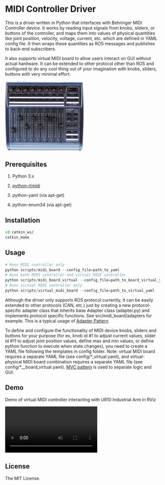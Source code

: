 # MIDI Controller Driver

This is a driver written in Python that interfaces with Behringer MIDI Controller device. It works by reading input signals from knobs, sliders, or buttons of the controller, and maps them into values of physical quantities like joint position, velocity, voltage, current, etc. which are defined in YAML config file. It then wraps these quantities as ROS messages and publishes to back-end subscribers.

It also supports virtual MIDI board to allow users interact on GUI without actual hardware. It can be extended to other protocol other than ROS and configured to do any cool thing out of your imagination with knobs, sliders, buttons with very minimal effort.

<img src="media/BCF2000.jpg" alt="BCF2000" style="zoom:25%;" />

## Prerequisites

1. Python 3.x


2. [python-rtmidi](https://github.com/SpotlightKid/python-rtmidi)

3. python-yaml (via apt-get)

4. python-enum34 (via apt-get)



## Installation

```bash
cd catkin_ws/
catkin_make
```



## Usage

```python
# Runs MIDI controller only
python scripts/midi_board --config_file=path_to_yaml
# Runs both MIDI controller and virtual MIDI controller
python scripts/midi_board_virtual --config_file=path_to_board_virtual_yaml
# Runs virtual MIDI controller only
python scripts/virtual_midi_board --config_file=path_to_virtual_yaml

```

Although the driver only supports ROS protocol currently, it can be easily extended to other protocols (CAN, etc.) just by creating a new protocol-specific adapter class that inherits base Adapter class (adapter.py) and implements protocol specific functions. See src/midi_board/adapters for example. This is a typical usage of [Adapter Pattern](https://en.wikipedia.org/wiki/Adapter_pattern) 

To define and configure the functionality of MIDI device knobs, sliders and buttons for your purpose (for ex, knob id #1 to adjust current values, slider id #11 to adjust joint position values, define max and min values, or define python function to execute when state changes), you need to create a YAML file following the templates in config folder. Note: virtual MIDI board requires a separate YAML file (see config/\*_virtual.yaml), and virtual-physical MIDI board combination requires a separate YAML file (see config/\*__board_virtual.yaml). [MVC pattern](https://en.wikipedia.org/wiki/Model–view–controller) is used to separate logic and GUI.

## Demo

Demo of virtual MIDI controller interacting with UR10 Industrial Arm in RViz

<video src="media/demo_virtual.mp4"></video>
## License
The MIT License.